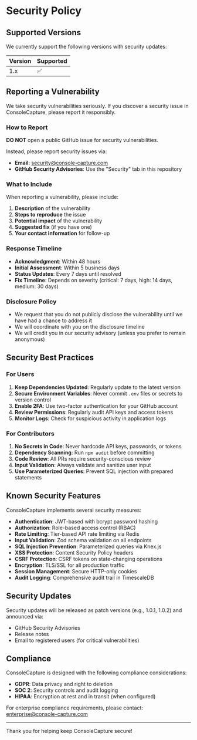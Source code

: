 # Security Policy

## Supported Versions

We currently support the following versions with security updates:

| Version | Supported          |
| ------- | ------------------ |
| 1.x     | :white_check_mark: |

## Reporting a Vulnerability

We take security vulnerabilities seriously. If you discover a security issue in ConsoleCapture, please report it responsibly.

### How to Report

**DO NOT** open a public GitHub issue for security vulnerabilities.

Instead, please report security issues via:

- **Email**: security@console-capture.com
- **GitHub Security Advisories**: Use the "Security" tab in this repository

### What to Include

When reporting a vulnerability, please include:

1. **Description** of the vulnerability
2. **Steps to reproduce** the issue
3. **Potential impact** of the vulnerability
4. **Suggested fix** (if you have one)
5. **Your contact information** for follow-up

### Response Timeline

- **Acknowledgment**: Within 48 hours
- **Initial Assessment**: Within 5 business days
- **Status Updates**: Every 7 days until resolved
- **Fix Timeline**: Depends on severity (critical: 7 days, high: 14 days, medium: 30 days)

### Disclosure Policy

- We request that you do not publicly disclose the vulnerability until we have had a chance to address it
- We will coordinate with you on the disclosure timeline
- We will credit you in our security advisory (unless you prefer to remain anonymous)

## Security Best Practices

### For Users

1. **Keep Dependencies Updated**: Regularly update to the latest version
2. **Secure Environment Variables**: Never commit `.env` files or secrets to version control
3. **Enable 2FA**: Use two-factor authentication for your GitHub account
4. **Review Permissions**: Regularly audit API keys and access tokens
5. **Monitor Logs**: Check for suspicious activity in application logs

### For Contributors

1. **No Secrets in Code**: Never hardcode API keys, passwords, or tokens
2. **Dependency Scanning**: Run `npm audit` before committing
3. **Code Review**: All PRs require security-conscious review
4. **Input Validation**: Always validate and sanitize user input
5. **Use Parameterized Queries**: Prevent SQL injection with prepared statements

## Known Security Features

ConsoleCapture implements several security measures:

- **Authentication**: JWT-based with bcrypt password hashing
- **Authorization**: Role-based access control (RBAC)
- **Rate Limiting**: Tier-based API rate limiting via Redis
- **Input Validation**: Zod schema validation on all endpoints
- **SQL Injection Prevention**: Parameterized queries via Knex.js
- **XSS Protection**: Content Security Policy headers
- **CSRF Protection**: CSRF tokens on state-changing operations
- **Encryption**: TLS/SSL for all production traffic
- **Session Management**: Secure HTTP-only cookies
- **Audit Logging**: Comprehensive audit trail in TimescaleDB

## Security Updates

Security updates will be released as patch versions (e.g., 1.0.1, 1.0.2) and announced via:

- GitHub Security Advisories
- Release notes
- Email to registered users (for critical vulnerabilities)

## Compliance

ConsoleCapture is designed with the following compliance considerations:

- **GDPR**: Data privacy and right to deletion
- **SOC 2**: Security controls and audit logging
- **HIPAA**: Encryption at rest and in transit (when configured)

For enterprise compliance requirements, please contact: enterprise@console-capture.com

---

Thank you for helping keep ConsoleCapture secure!

